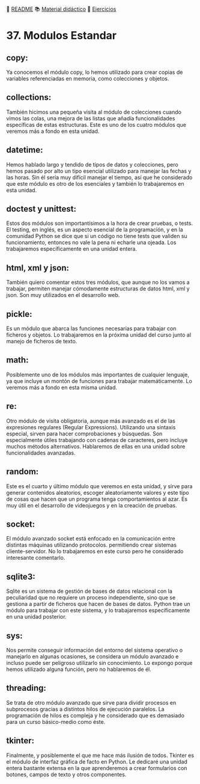 :page_with_curl: [README](../README.md) :books: [Material didáctico](/documentation/indicedocu.md) :pencil: [Ejercicios](/tests/indicetests.md)

# 37. Modulos Estandar

## copy: 
Ya conocemos el módulo copy, lo hemos utilizado para crear copias de variables referenciadas en memoria, como colecciones y objetos.

## collections: 
También hicimos una pequeña visita al módulo de colecciones cuando vimos las colas, una mejora de las listas que añadía funcionalidades específicas de estas estructuras. Este es uno de los cuatro módulos que veremos más a fondo en esta unidad.

## datetime: 
Hemos hablado largo y tendido de tipos de datos y colecciones, pero hemos pasado por alto un tipo esencial utilizado para manejar las fechas y las horas. Sin él sería muy difícil manejar el tiempo, así que he considerado que este módulo es otro de los esenciales y también lo trabajaremos en esta unidad.

## doctest y unittest: 
Estos dos módulos son importantísimos a la hora de crear pruebas, o tests. El testing, en inglés, es un aspecto esencial de la programación, y en la comunidad Python se dice que si un código no tiene tests que validen su funcionamiento, entonces no vale la pena ni echarle una ojeada. Los trabajaremos específicamente en una unidad entera.

## html, xml y json: 
También quiero comentar estos tres módulos, que aunque no los vamos a trabajar, permiten manejar cómodamente estructuras de datos html, xml y json. Son muy utilizados en el desarrollo web.

## pickle: 
Es un módulo que abarca las funciones necesarias para trabajar con ficheros y objetos. Lo trabajaremos en la próxima unidad del curso junto al manejo de ficheros de texto.

## math: 
Posiblemente uno de los módulos más importantes de cualquier lenguaje, ya que incluye un montón de funciones para trabajar matemáticamente. Lo veremos más a fondo en esta misma unidad.

## re: 
Otro módulo de visita obligatoria, aunque más avanzado es el de las expresiones regulares (Regular Expressions). Utilizando una sintaxis especial, sirven para hacer comprobaciones y búsquedas. Son especialmente útiles trabajando con cadenas de caracteres, pero incluye muchos métodos alternativos. Hablaremos de ellas en una unidad sobre funcionalidades avanzadas.

## random: 
Este es el cuarto y último módulo que veremos en esta unidad, y sirve para generar contenidos aleatorios, escoger aleatoriamente valores y este tipo de cosas que hacen que un programa tenga comportamientos al azar. Es muy útil en el desarrollo de videojuegos y en la creación de pruebas.

## socket: 
El módulo avanzado socket está enfocado en la comunicación entre distintas máquinas utilizando protocolos. permitiendo crear sistemas cliente-servidor. No lo trabajaremos en este curso pero he considerado interesante comentarlo.

## sqlite3: 
Sqlite es un sistema de gestión de bases de datos relacional con la peculiaridad que no requiere un proceso independiente, sino que se gestiona a partir de ficheros que hacen de bases de datos. Python trae un módulo para trabajar con este sistema, y lo trabajaremos específicamente en una unidad posterior.

## sys: 
Nos permite conseguir información del entorno del sistema operativo o manejarlo en algunas ocasiones, se considera un módulo avanzado e incluso puede ser peligroso utilizarlo sin conocimiento. Lo expongo porque hemos utilizado alguna función, pero no hablaremos de él.

## threading: 
Se trata de otro módulo avanzado que sirve para dividir procesos en subprocesos gracias a distintos hilos de ejecución paralelos. La programación de hilos es compleja y he considerado que es demasiado para un curso básico-medio como éste.

## tkinter: 
Finalmente, y posiblemente el que me hace más ilusión de todos. Tkinter es el módulo de interfaz gráfica de facto en Python. Le dedicaré una unidad entera bastante extensa en la que aprenderemos a crear formularios con botones, campos de texto y otros componentes.
